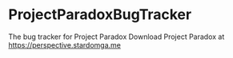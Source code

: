 # ProjectParadoxBugTracker
The bug tracker for Project Paradox
Download Project Paradox at https://perspective.stardomga.me
